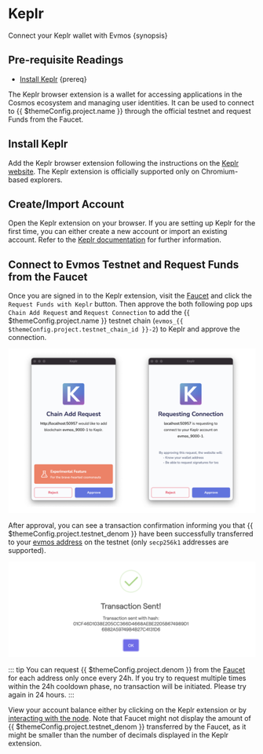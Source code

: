 <!--
order: 4
-->

# Keplr

Connect your Keplr wallet with Evmos {synopsis}

## Pre-requisite Readings

- [Install Keplr](https://www.keplr.app/) {prereq}

The Keplr browser extension is a wallet for accessing applications in the Cosmos ecosystem and managing user identities. It can be used to connect to {{ $themeConfig.project.name }} through the official testnet and request Funds from the Faucet.

## Install Keplr

Add the Keplr browser extension following the instructions on the [Keplr website](https://www.keplr.app/). The Keplr extension is officially supported only on Chromium-based explorers.

## Create/Import Account

Open the Keplr extension on your browser. If you are setting up Keplr for the first time, you can either create a new account or import an existing account. Refer to the [Keplr documentation](https://keplr.crunch.help/getting-started) for further information.

## Connect to Evmos Testnet and Request Funds from the Faucet

Once you are signed in to the Keplr extension, visit the [Faucet](https://faucet.evmos.org/) and click the `Request Funds with Keplr` button. Then approve the both following pop ups `Chain Add Request` and `Request Connection` to add the {{ $themeConfig.project.name }} testnet chain (`evmos_{{ $themeConfig.project.testnet_chain_id }}-2`) to Keplr and approve the connection.

![chain add request](./../img/keplr_approve_chain.png)

After approval, you can see a transaction confirmation informing you that {{ $themeConfig.project.testnet_denom }} have been successfully transferred to your [evmos address](../../basics/accounts.md#address-formats-for-clients) on the testnet (only `secp256k1` addresses are supported).

![chain add request](./../img/keplr_transaction.png)

::: tip
You can request {{ $themeConfig.project.denom }} from the [Faucet](../../testnet/faucet.md) for each address only once every 24h. If you try to request multiple times within the 24h cooldown phase, no transaction will be initiated. Please try again in 24 hours.
:::

View your account balance either by clicking on the Keplr extension or by [interacting with the node](../../quickstart/interact_node.md). Note that Faucet might not display the amount of {{ $themeConfig.project.testnet_denom }} transferred by the Faucet, as it might be smaller than the number of decimals displayed in the Keplr extension.
